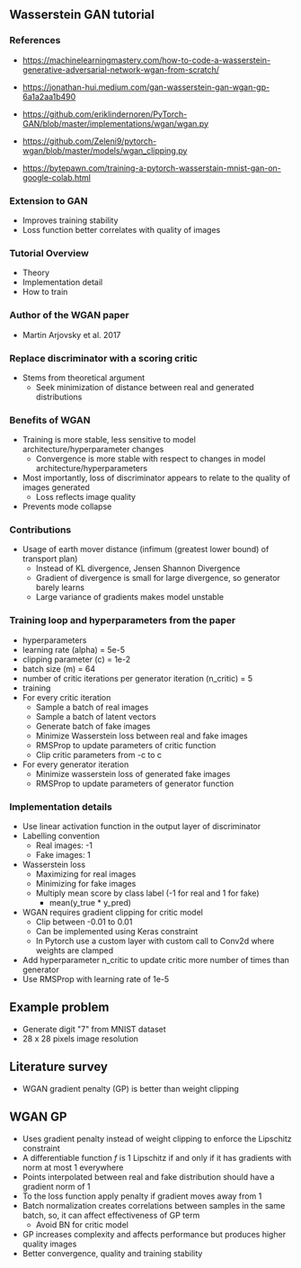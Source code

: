 ## Wasserstein GAN tutorial

### References
- https://machinelearningmastery.com/how-to-code-a-wasserstein-generative-adversarial-network-wgan-from-scratch/

- https://jonathan-hui.medium.com/gan-wasserstein-gan-wgan-gp-6a1a2aa1b490

- https://github.com/eriklindernoren/PyTorch-GAN/blob/master/implementations/wgan/wgan.py

- https://github.com/Zeleni9/pytorch-wgan/blob/master/models/wgan_clipping.py

- https://bytepawn.com/training-a-pytorch-wasserstain-mnist-gan-on-google-colab.html

### Extension to GAN
- Improves training stability
- Loss function better correlates with quality of images

### Tutorial Overview
- Theory
- Implementation detail
- How to train

### Author of the WGAN paper
- Martin Arjovsky et al. 2017

### Replace discriminator with a scoring critic
- Stems from theoretical argument
  - Seek minimization of distance between real and generated distributions

### Benefits of WGAN
- Training is more stable, less sensitive to model architecture/hyperparameter changes
  - Convergence is more stable with respect to changes in model architecture/hyperparameters
- Most importantly, loss of discriminator appears to relate to the quality of images generated
  - Loss reflects image quality
- Prevents mode collapse

### Contributions
- Usage of earth mover distance (infimum (greatest lower bound) of transport plan)
  - Instead of KL divergence, Jensen Shannon Divergence
  - Gradient of divergence is small for large divergence, so generator barely learns
  - Large variance of gradients makes model unstable

### Training loop and hyperparameters from the paper
- hyperparameters
- learning rate (alpha)  = 5e-5
- clipping parameter (c) = 1e-2
- batch size (m)         = 64
- number of critic iterations per generator iteration (n_critic) = 5
- training
- For every critic iteration
  - Sample a batch of real images
  - Sample a batch of latent vectors
  - Generate batch of fake images
  - Minimize Wasserstein loss between real and fake images
  - RMSProp to update parameters of critic function
  - Clip critic parameters from -c to c
- For every generator iteration
  - Minimize wasserstein loss of generated fake images
  - RMSProp to update parameters of generator function

### Implementation details
- Use linear activation function in the output layer of discriminator
- Labelling convention
  - Real images: -1
  - Fake images: 1
- Wasserstein loss
  - Maximizing for real images
  - Minimizing for fake images
  - Multiply mean score by class label (-1 for real and 1 for fake)
    - mean(y_true * y_pred)
- WGAN requires gradient clipping for critic model
    - Clip between -0.01 to 0.01
    - Can be implemented using Keras constraint
    - In Pytorch use a custom layer with custom call to Conv2d where weights are clamped
- Add hyperparameter n_critic to update critic more number of times than generator
- Use RMSProp with learning rate of 1e-5

## Example problem
- Generate digit "7" from MNIST dataset
- 28 x 28 pixels image resolution

## Literature survey
- WGAN gradient penalty (GP) is better than weight clipping

## WGAN GP

- Uses gradient penalty instead of weight clipping to enforce the Lipschitz constraint
- A differentiable function _f_ is 1 Lipschitz if and only if it has gradients with norm at most 1 everywhere
- Points interpolated between real and fake distribution should have a gradient norm of 1
- To the loss function apply penalty if gradient moves away from 1
- Batch normalization creates correlations between samples in the same batch, so, it can affect effectiveness of GP term
  - Avoid BN for critic model
- GP increases complexity and affects performance but produces higher quality images  
- Better convergence, quality and training stability